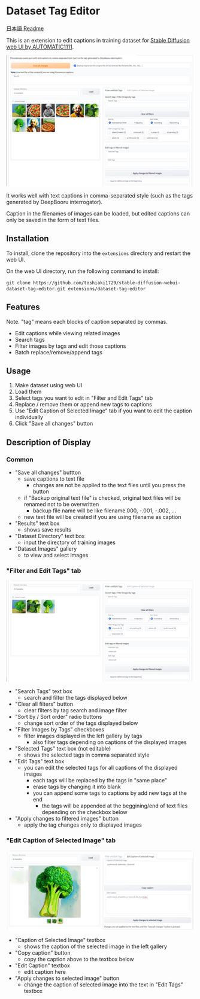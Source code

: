 # Dataset Tag Editor

[日本語 Readme](README-JP.md)

This is an extension to edit captions in training dataset for [Stable Diffusion web UI by AUTOMATIC1111](https://github.com/AUTOMATIC1111/stable-diffusion-webui).

![](ss01.png)

It works well with text captions in comma-separated style (such as the tags generated by DeepBooru interrogator).

Caption in the filenames of images can be loaded, but edited captions can only be saved in the form of text files.

## Installation
To install, clone the repository into the `extensions` directory and restart the web UI.

On the web UI directory, run the following command to install:
```commandline
git clone https://github.com/toshiaki1729/stable-diffusion-webui-dataset-tag-editor.git extensions/dataset-tag-editor
```

## Features
Note. "tag" means each blocks of caption separated by commas.
- Edit captions while viewing related images
- Search tags
- Filter images by tags and edit those captions
- Batch replace/remove/append tags


## Usage
1. Make dataset using web UI
2. Load them
3. Select tags you want to edit in "Filter and Edit Tags" tab
4. Replace / remove them or append new tags to captions
5. Use "Edit Caption of Selected Image" tab if you want to edit the caption individually
6. Click "Save all changes" button


## Description of Display

### Common
- "Save all changes" buttton
  - save captions to text file
    - changes are not be applied to the text files until you press the button
  - if "Backup original text file" is checked, original text files will be renamed not to be overwritten
    - backup file name will be like filename.000, -.001, -.002, ...
  - new text file will be created if you are using filename as caption
- "Results" text box
  - shows save results
- "Dataset Directory" text box
  - input the directory of training images
- "Dataset Images" gallery
  - to view and select images


### "Filter and Edit Tags" tab
![](ss02.png)

- "Search Tags" text box
  - search and filter the tags displayed below
- "Clear all filters" button
  - clear filters by tag search and image filter
- "Sort by / Sort order" radio buttons
  - change sort order of the tags displayed below
- "Filter Images by Tags" checkboxes
  - filter images displayed in the left gallery by tags
    - also filter tags depending on captions of the displayed images
- "Selected Tags" text box (not editable)
  - shows the selected tags in comma separated style
- "Edit Tags" text box
  - you can edit the selected tags for all captions of the displayed images
    - each tags will be replaced by the tags in "same place"
    - erase tags by changing it into blank
    - you can append some tags to captions by add new tags at the end
      - the tags will be appended at the beggining/end of text files depending on the checkbox below
- "Apply changes to filtered images" button
  - apply the tag changes only to displayed images



### "Edit Caption of Selected Image" tab
![](ss03.png)

- "Caption of Selected Image" textbox
  - shows the caption of the selected image in the left gallery
- "Copy caption" button
  - copy the caption above to the textbox below
- "Edit Caption" textbox
  - edit caption here
- "Apply changes to selected image" button
  - change the caption of selected image into the text in "Edit Tags" textbox